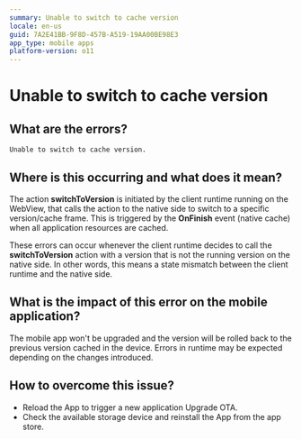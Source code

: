 ```yaml
---
summary: Unable to switch to cache version
locale: en-us
guid: 7A2E41BB-9F8D-457B-A519-19AA00BE98E3
app_type: mobile apps
platform-version: o11
---
```


# Unable to switch to cache version

## What are the errors?

``Unable to switch to cache version.``

## Where is this occurring and what does it mean?

The action **switchToVersion** is initiated by the client runtime running on the WebView, that calls the action to the native side to switch to a specific version/cache frame. This is triggered by the **OnFinish** event (native cache) when all application resources are cached.

These errors can occur whenever the client runtime decides to call the **switchToVersion** action with a version that is not the running version on the native side. In other words, this means a state mismatch between the client runtime and the native side.

## What is the impact of this error on the mobile application?

The mobile app won't be upgraded and the version will be rolled back to the previous version cached in the device. Errors in runtime may be expected depending on the changes introduced.

## How to overcome this issue?

* Reload the App  to trigger a new application Upgrade OTA. 
* Check the available storage device and reinstall the App from the app store.
